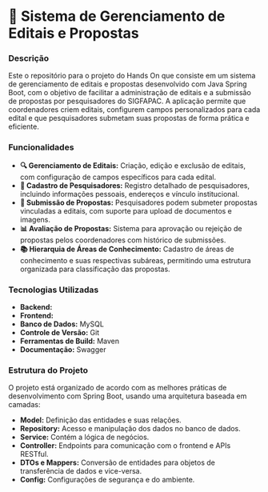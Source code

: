 # 📑 Sistema de Gerenciamento de Editais e Propostas

### Descrição
Este o repositório para o projeto do Hands On que consiste em um sistema de gerenciamento de editais e propostas desenvolvido com Java Spring Boot, com o objetivo de facilitar a administração de editais e a submissão de propostas por pesquisadores do SIGFAPAC. A aplicação permite que coordenadores criem editais, configurem campos personalizados para cada edital e que pesquisadores submetam suas propostas de forma prática e eficiente.

### Funcionalidades
- **🔍 Gerenciamento de Editais:** Criação, edição e exclusão de editais, com configuração de campos específicos para cada edital.
- **👥 Cadastro de Pesquisadores:** Registro detalhado de pesquisadores, incluindo informações pessoais, endereços e vínculo institucional.
- **📄 Submissão de Propostas:** Pesquisadores podem submeter propostas vinculadas a editais, com suporte para upload de documentos e imagens.
- **📊 Avaliação de Propostas:** Sistema para aprovação ou rejeição de propostas pelos coordenadores com histórico de submissões.
- **📚 Hierarquia de Áreas de Conhecimento:** Cadastro de áreas de conhecimento e suas respectivas subáreas, permitindo uma estrutura organizada para classificação das propostas.

### Tecnologias Utilizadas
- **Backend:** 
- **Frontend:**
- **Banco de Dados:** MySQL
- **Controle de Versão:** Git
- **Ferramentas de Build:** Maven
- **Documentação:** Swagger

### Estrutura do Projeto
O projeto está organizado de acordo com as melhores práticas de desenvolvimento com Spring Boot, usando uma arquitetura baseada em camadas:

- **Model:** Definição das entidades e suas relações.
- **Repository:** Acesso e manipulação dos dados no banco de dados.
- **Service:** Contém a lógica de negócios.
- **Controller:** Endpoints para comunicação com o frontend e APIs RESTful.
- **DTOs e Mappers:** Conversão de entidades para objetos de transferência de dados e vice-versa.
- **Config:** Configurações de segurança e do ambiente.
